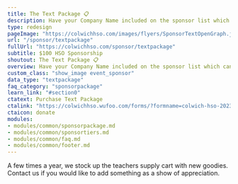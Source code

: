 ```yaml
---
title: The Text Package 📋
description: Have your Company Name included on the sponsor list which can be found on the banner, the Carnival website, and event flyers. We'll also promote you on Facebook! Includes 2 admission tickets.
type: redesign
pageImage: "https://colwichhso.com/images/flyers/SponsorTextOpenGraph.jpg"
url: "/sponsor/textpackage"
fullUrl: "https://colwichhso.com/sponsor/textpackage"
subtitle: $100 HSO Sponsorship
shoutout: The Text Package 📋
overview: Have your Company Name included on the sponsor list which can be found on the banner, the Carnival website, and event flyers. We'll also promote you on Facebook! Includes 2 admission tickets.
custom_class: "show_image event_sponsor"
data_type: "textpackage"
faq_category: "sponsorpackage"
learn_link: "#section0"
ctatext: Purchase Text Package
ctalink: "https://colwichhso.wufoo.com/forms/?formname=colwich-hso-2023-sponsorship&field1=%24100%20-%20The%20Text%20Package"
ctaicon: donate
modules:
- modules/common/sponsorpackage.md
- modules/common/sponsortiers.md
- modules/common/faq.md
- modules/common/footer.md 
---
```

A few times a year, we stock up the teachers supply cart with new goodies. Contact us if you would like to add something as a show of appreciation.